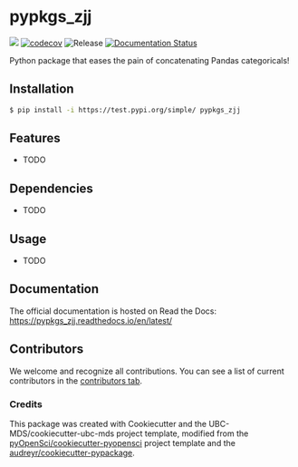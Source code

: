 # pypkgs_zjj 

![](https://github.com/zhijingjing1/pypkgs_zjj/workflows/build/badge.svg) [![codecov](https://codecov.io/gh/zhijingjing1/pypkgs_zjj/branch/main/graph/badge.svg)](https://codecov.io/gh/zhijingjing1/pypkgs_zjj) ![Release](https://github.com/zhijingjing1/pypkgs_zjj/workflows/Release/badge.svg) [![Documentation Status](https://readthedocs.org/projects/pypkgs_zjj/badge/?version=latest)](https://pypkgs_zjj.readthedocs.io/en/latest/?badge=latest)

 Python package that eases the pain of concatenating Pandas categoricals!

## Installation

```bash
$ pip install -i https://test.pypi.org/simple/ pypkgs_zjj
```

## Features

- TODO

## Dependencies

- TODO

## Usage

- TODO

## Documentation

The official documentation is hosted on Read the Docs: https://pypkgs_zjj.readthedocs.io/en/latest/

## Contributors

We welcome and recognize all contributions. You can see a list of current contributors in the [contributors tab](https://github.com/zhijingjing1/pypkgs_zjj/graphs/contributors).

### Credits

This package was created with Cookiecutter and the UBC-MDS/cookiecutter-ubc-mds project template, modified from the [pyOpenSci/cookiecutter-pyopensci](https://github.com/pyOpenSci/cookiecutter-pyopensci) project template and the [audreyr/cookiecutter-pypackage](https://github.com/audreyr/cookiecutter-pypackage).
